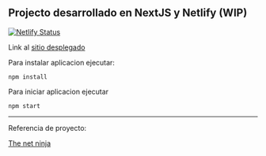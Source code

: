 ## Projecto desarrollado en NextJS y Netlify (WIP)

[![Netlify Status](https://api.netlify.com/api/v1/badges/737eac8e-5487-4c77-99da-58be8a8f171b/deploy-status)](#)

Link al [sitio desplegado](https://netlify-identity-nextjs.netlify.app/)


Para instalar aplicacion ejecutar:

```
npm install
```

Para iniciar aplicacion ejecutar

```
npm start
```

------

Referencia de proyecto:

[The net ninja](https://www.youtube.com/channel/UCW5YeuERMmlnqo4oq8vwUpg)